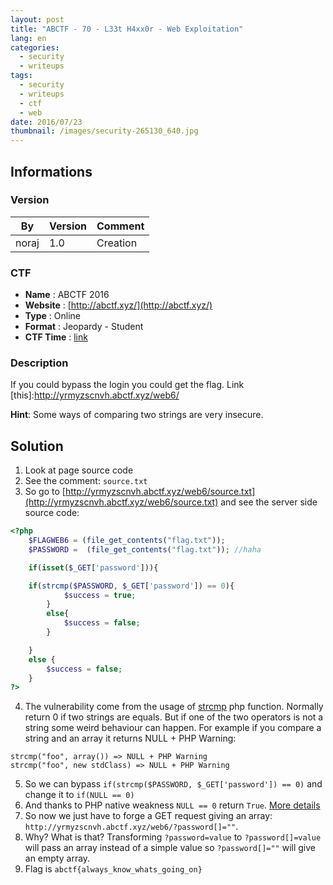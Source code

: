 ```yaml
---
layout: post
title: "ABCTF - 70 - L33t H4xx0r - Web Exploitation"
lang: en
categories:
  - security
  - writeups
tags:
  - security
  - writeups
  - ctf
  - web
date: 2016/07/23
thumbnail: /images/security-265130_640.jpg
---
```

## Informations

### Version

| By    | Version | Comment
| ---   | ---     | ---
| noraj | 1.0     | Creation

### CTF

- **Name** : ABCTF 2016
- **Website** : [http://abctf.xyz/](http://abctf.xyz/)
- **Type** : Online
- **Format** : Jeopardy - Student
- **CTF Time** : [link](https://ctftime.org/event/333)

### Description

If you could bypass the login you could get the flag. Link
[this]:http://yrmyzscnvh.abctf.xyz/web6/

**Hint**: Some ways of comparing two strings are very insecure.

## Solution

1. Look at page source code
2. See the comment: `source.txt`
3. So go to [http://yrmyzscnvh.abctf.xyz/web6/source.txt](http://yrmyzscnvh.abctf.xyz/web6/source.txt) and see the server side source code:
```php
<?php
	$FLAGWEB6 = (file_get_contents("flag.txt"));
	$PASSWORD =  (file_get_contents("flag.txt")); //haha

	if(isset($_GET['password'])){

	if(strcmp($PASSWORD, $_GET['password']) == 0){
			$success = true;
		}
		else{
			$success = false;
		}

	}
	else {
		$success = false;
	}
?>
```
4. The vulnerability come from the usage of [strcmp][strcmp] php function. Normally return 0 if two strings are equals. But if one of the two operators is not a string some weird behaviour can happen. For example if you compare a string and an array it returns NULL + PHP Warning:
```
strcmp("foo", array()) => NULL + PHP Warning
strcmp("foo", new stdClass) => NULL + PHP Warning
```
5. So we can bypass `if(strcmp($PASSWORD, $_GET['password']) == 0)` and change it to `if(NULL == 0)`
6. And thanks to PHP native weakness `NULL == 0` return `True`. [More details][details]
7. So now we just have to forge a GET request giving an array: `http://yrmyzscnvh.abctf.xyz/web6/?password[]=""`.
8. Why? What is that? Transforming `?password=value` to `?password[]=value` will pass an array instead of a simple value so `?password[]=""` will give an empty array.
9. Flag is `abctf{always_know_whats_going_on}`

[strcmp]:https://secure.php.net/manual/en/function.strcmp.php
[details]:http://www.dimuthu.org/blog/2008/10/31/triple-equal-operator-and-null-in-php/

